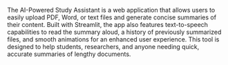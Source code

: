 The AI-Powered Study Assistant is a web application that allows users to easily upload PDF, Word, or text files and generate concise summaries of their content. Built with Streamlit, the app also features text-to-speech capabilities to read the summary aloud, a history of previously summarized files, and smooth animations for an enhanced user experience. This tool is designed to help students, researchers, and anyone needing quick, accurate summaries of lengthy documents.

